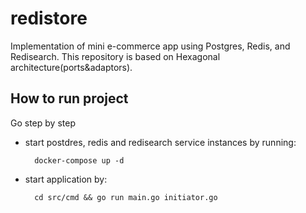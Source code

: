 # redistore

Implementation of mini e-commerce app using Postgres, Redis, and Redisearch.
This repository is based on Hexagonal architecture(ports&adaptors).

## How to run project

Go step by step
- start postdres, redis and redisearch service instances by running:
        
        docker-compose up -d

- start application by:

        cd src/cmd && go run main.go initiator.go
